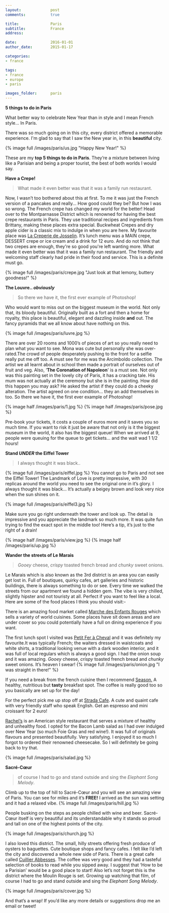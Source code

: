 ```yaml
---
layout:				post
comments: 			true

title:				Paris
subtitle:			France
address:

date:				2016-01-01
author_date:		2015-01-17

categories:
- france

tags:			
- france
- europe
- paris

images_folder:		paris
---
```


**5 things to do in Paris**

What better way to celebrate New Year than in style and I mean French style... In Paris.

There was so much going on in this city, every district offered a memorable experience. I'm glad to say that I saw the New year in, in this **beautiful** city.

{% image full /images/paris/us.jpg "Happy New Year!" %}

These are my **top 5 things to do in Paris**. They’re a mixture between living like a Parisian and being a proper tourist, the best of both worlds I would say.

**Have a Crepe!**

> What made it even better was that it was a family run restaurant.

Now, I wasn’t too bothered about this at first. To me it was just the French version of a pancakes and really... How good could they be?
But how I was so wrong. The French crepe has changed my world for the better!
Head over to the Montparnasse District which is renowned for having the best crepe restaurants in Paris. They use traditional recipes and ingredients from Brittany, making these places extra special. Buckwheat Crepes and dry apple cider is a classic mix to indulge in when you are here. My favourite place was [La Creperie de Josselin](http://www.tripadvisor.co.uk/Restaurant_Review-g187147-d718650-Reviews-La_Creperie_de_Josselin-Paris_Ile_de_France.html). It’s lunch menu was a MAIN crepe, DESSERT crepe or ice cream and a drink for 12 euro. And do not think that two crepes are enough, they're so good you're left wanting more. What made it even better was that it was a family run restaurant. The friendly and welcoming staff clearly had pride in their food and service. This is a definite must go.  

{% image full /images/paris/crepe.jpg "Just look at that lemony, buttery goodness!" %}

**The Louvre.. *obviously***

> So there we have it, the first ever example of Photoshop!

Who would want to miss out on the biggest museum in the world. Not only that, its bloody beautiful. Originally built as a fort and then a home for royalty, this place is beautiful, elegant and dazzling inside **and** out. The fancy pyramids that we all know about have nothing on this.

{% image full /images/paris/luvre.jpg %}

There are over 20 rooms and 1000’s of pieces of art so you really need to plan what you want to see. Mona was cute but personally she was over-rated.The crowd of people desperately pushing to the front for a selfie really put me off too.
A must see for me was the Arcimboldo collection. The artist we all learnt about in school then made a portrait of ourselves out of fruit and veg.
Also, ‘**The Coronation of Napoleon**' is a must see. Not only was this painting set in the lovely city of Paris, it has a cracking tale. His mum was not actually at the ceremony but she is in the painting. How did this happen you may ask? He asked the artist if they could do a cheeky alteration. The artist agreed on one condition… they an add themselves in too. So there we have it, the first ever example of Photoshop!

{% image half /images/paris/1.jpg %}
{% image half /images/paris/pose.jpg %}

Pre-book your tickets, it costs a couple of euros more and it saves you so much time. If you want to risk it just be aware that not only is it the biggest museum in the world, it also has the biggest queue! When we arrived at 9, people were queuing for the queue to get tickets… and the wait wad 1 1/2 hours!

**Stand _UNDER_ the Eiffel Tower**

> I always thought it was black..

{% image full /images/paris/eiffel.jpg %}
You cannot go to Paris and not see the Eiffel Tower! The Landmark of Love is pretty impressive, with 30 replicas around the world you need to see the original one in it’s glory. I always thought it was black... It’s actually a beigey brown and look very nice when the sun shines on it.

{% image full /images/paris/eiffel3.jpg %}

Make sure you go right underneath the tower and look up. The detail is impressive and you appreciate the landmark so much more. It was quite fun trying to find the exact spot in the middle too! Here’s a tip, it’s just to the right of a drain!

{% image half /images/paris/view.jpg %}
{% image half /images/paris/up.jpg %}

**Wander the streets of Le Marais**

> *Gooey* cheese, *crispy* toasted french bread and *chunky* sweet onions.

Le Marais which is also known as the 3rd district is an area you can easily get lost in. Full of boutiques, quirky cafes, art galleries and historic buildings, there is always something to do or see. Every time we walked the streets from our apartment we found a hidden gem. The vibe is very chilled, slightly hipster and not touristy at all. Perfect if you want to feel like a local. Here are some of the food places I think you should visit:-

There is an amazing food market called [Marche des Enfants Rouges](https://foursquare.com/v/march%C3%A9-des-enfants-rouges/4b75734cf964a5202c0d2ee3) which sells a variety of world cuisines. Some places have sit down areas and are under cover so you could potentially have a full on dining experience if you want.

The first lunch spot I visited was  [Petit Fer à Cheval](http://www.cafeine.com/petit-fer-a-cheval) and it was definitely my favourite.It was typically French; the waiters dressed in waistcoats and white shirts, a traditional looking venue with a dark wooden interior, and it was full of local regulars which is always a good sign. I had the onion soup and it was amazing. *Gooey* cheese, *crispy* toasted french bread and *chunky* sweet onions. It’s heaven I swear!
{% image full /images/paris/onion.jpg "I was straight in there!" %}

If you need a break from the french cuisine then I recommend [Season.](http://www.season-paris.com/) A healthy, nutritious but **tasty** breakfast spot. The coffee is really good too so you basically are set up for the day!

For the perfect pick me up stop off at [Strada Cafe](http://www.stradacafe.fr/). A cute and quaint cafe with very friendly staff who speak English. Get an espresso and mini croissant for 2 euro!

[Rachel’s](https://www.facebook.com/RachelsParis03/) is an American style restaurant that serves a mixture of healthy and unhealthy food. I opted for the Bacon Lamb salad as I had over indulged over New Year (so much Foie Gras and red wine!). It was full of originals flavours and presented beautifully. Very satisfying. I enjoyed it so much I forgot to ordered their renowned cheesecake. So I will definitely be going back to try that.

{% image full /images/paris/salad.jpg %}

**Sacré-Cœur**

> of course I had to go and stand outside and sing the *Elephant Song Melody*.

Climb up to the top of hill to Sacré-Cœur and you will see an amazing view of Paris. You can see for miles and it’s **FREE!** I arrived as the sun was setting and it had a relaxed vibe.
{% image full /images/paris/hill.jpg %}

People busking on the steps as people chilled with wine and beer. Sacré-Cœur itself is very beautiful and its understandable why it stands so proud and tall on one of the highest points of the city.

{% image full /images/paris/church.jpg %}

I also loved this district. The small, hilly streets offering fresh produce of oysters to baguettes. Cute boutique shops and fancy cafes. I felt like I’d left the city and discovered a whole new side of Paris. There is a great cafe called [Cuillier Abbesses](http://www.cuillier.fr/). The coffee was very good and they had a tasteful selection of books to read while you sipped away. I suggest that ‘How to be a Parisian’ would be a good place to start! Also let’s not forget this is the district where the Moulin Rouge is set. Growing up watching that film, of course I had to go and stand outside and sing the *Elephant Song Melody*.

{% image full /images/paris/cover.jpg %}


And that’s a wrap! If you’d like any more details or suggestions drop me an email or tweet!
